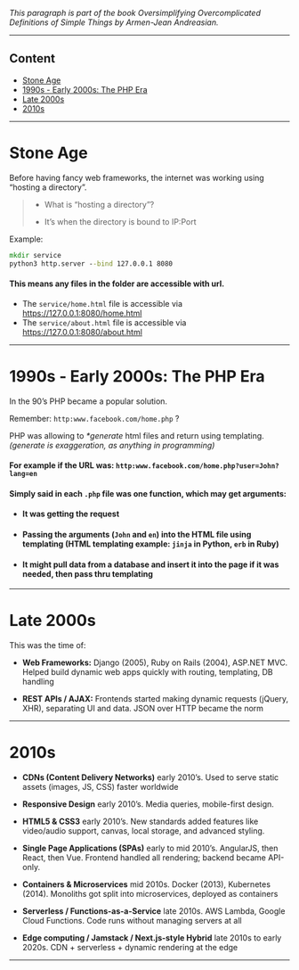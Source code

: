 _This paragraph is part of the book *Oversimplifying Overcomplicated Definitions of Simple Things* by Armen-Jean Andreasian._

---
## Content
- [Stone Age](#stone-age)
- [1990s - Early 2000s: The PHP Era](#1990s---early-2000s-the-php-era)
- [Late 2000s](#late-2000s)
- [2010s](#2010s)


---
# Stone Age


Before having fancy web frameworks, the internet was working using “hosting a directory”.

> - What is “hosting a directory”?
> 
> - It’s when the directory is bound to IP:Port

Example:

```cmd
mkdir service
python3 http.server --bind 127.0.0.1 8080
```


#### This means any files in the folder are accessible with url.

- The `service/home.html` file is accessible via https://127.0.0.1:8080/home.html
- The `service/about.html` file is accessible via https://127.0.0.1:8080/about.html


---
# 1990s - Early 2000s: The PHP Era

In the 90’s PHP became a popular solution.

Remember: `http:www.facebook.com/home.php` ?

PHP was allowing to _*generate_ html files and return using templating. _(generate is exaggeration, as anything in programming)_


#### For example if the URL was: `http:www.facebook.com/home.php?user=John?lang=en`

#### Simply said in each `.php` file was one function, which may get arguments:

- #### It was getting the request
- #### Passing the arguments (`John` and `en`) into the HTML file using templating (HTML templating example: `jinja` in Python, `erb` in Ruby)
- #### It might pull data from a database and insert it into the page if it was needed, then pass thru templating


---
# Late 2000s

This was the time of:

- **Web Frameworks:** Django (2005), Ruby on Rails (2004), ASP.NET MVC. Helped build dynamic web apps quickly with routing, templating, DB handling


- **REST APIs / AJAX:** Frontends started making dynamic requests (jQuery, XHR), separating UI and data. JSON over HTTP became the norm

---
# 2010s

- **CDNs (Content Delivery Networks)** early 2010’s. Used to serve static assets (images, JS, CSS) faster worldwide


- **Responsive Design** early 2010’s. Media queries, mobile-first design. 


- **HTML5 & CSS3** early 2010’s. New standards added features like video/audio support, canvas, local storage, and advanced styling.


- **Single Page Applications (SPAs)** early to mid 2010’s. AngularJS, then React, then Vue. Frontend handled all rendering; backend became API-only.


- **Containers & Microservices** mid 2010s. Docker (2013), Kubernetes (2014). Monoliths got split into microservices, deployed as containers


- **Serverless / Functions-as-a-Service** late 2010s. AWS Lambda, Google Cloud Functions. Code runs without managing servers at all


- **Edge computing / Jamstack / Next.js-style Hybrid** late 2010s to early 2020s. CDN + serverless + dynamic rendering at the edge

---
